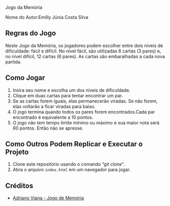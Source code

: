 Jogo da Memória

Nome do Autor:Emilly Júnia Costa Silva

## Regras do Jogo
Neste Jogo da Memória, os jogadores podem escolher entre dois níveis de dificuldade: fácil e difícil. No nível fácil, são utilizadas 6 cartas (3 pares) e, no nível difícil, 12 cartas (6 pares). As cartas são embaralhadas a cada nova partida.

## Como Jogar
1. Insira seu nome e escolha um dos níveis de dificuldade.
2. Clique em duas cartas para tentar encontrar um par. 
3. Se as cartas forem iguais, elas permanecerão viradas. Se não forem, elas voltarão a ficar viradas para baixo.
4. O jogo termina quando todos os pares forem encontrados.Cada par encontrado é equivalente a 10 pontos.
5. O jogo não tem tempo limite mínimo ou máximo e sua maior nota será 60 pontos. Então não se apresse.  

## Como Outros Podem Replicar e Executar o Projeto
1. Clone este repositório usando o comando “git clone".
2. Abra o arquivo `index.html` em um navegador para jogar.

## Créditos
- [Adriano Viana - Jogo de Memória](https://www.youtube.com/watch?v=0SeqdHCBYVo)